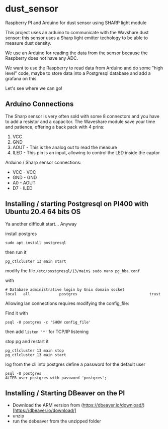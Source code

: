 # dust_sensor
Raspberry PI and Arduino for dust sensor using SHARP light module

This project uses an arduino to communicate with the Wavshare dust sensor: this sensor uses a Sharp light emitter techology to be able to measure dust density.

We use an Arduino for reading the data from the sensor because the Raspberry does not have any ADC.

We want to use the Raspberry to read data from Arduino and do some "high level" code, maybe to store data into a Postgresql database and add a grafana on this.

Let's see where we can go! 


## Arduino Connections

The Sharp sensor is very often sold with some 8 connectors and you have to add a resistor and a capacitor.
The Waveshare module save your time and patience, offering a back pack with 4 prins:
1. VCC
2. GND
3. AOUT - This is the analog out to read the measure
4. ILED - This pin is an input, allowing to control the LED inside the captor

Arduino / Sharp sensor connections:
* VCC   -   VCC
* GND   -   GND
* A0    -   AOUT
* D7    -   ILED


## Installing / starting Postgresql on PI400 with Ubuntu 20.4 64 bits OS

Ya another difficult start... Anyway

install postgres

```sudo apt install postgresql```

then run it

```pg_ctlcluster 13 main start```


modify the file
```/etc/postgresql/13/main$ sudo nano pg_hba.conf```

with
```
# Database administrative login by Unix domain socket
local   all             postgres                                trust
```

Allowing lan connections requires modifying the config_file:

Find it with

```
psql -U postgres -c 'SHOW config_file'
```

then add 
```listen '*'```
for TCP/IP listening




stop pg and restart it
```
pg_ctlcluster 13 main stop
pg_ctlcluster 13 main start
```



log from the cli into postgres
define a password for the default user

```
psql -U postgres
ALTER user postgres with password 'postgres';

```






## Installing / Starting DBeaver on the PI

* Download the ARM version from (https://dbeaver.io/download/)[https://dbeaver.io/download/]
* unzip
* run the debeaver from the unzipped folder










